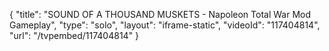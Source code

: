 {
    "title": "SOUND OF A THOUSAND MUSKETS - Napoleon Total War Mod Gameplay",
    "type": "solo",
    "layout": "iframe-static",
    "videoId": "117404814",
    "url": "\/tvpembed\/117404814"
}